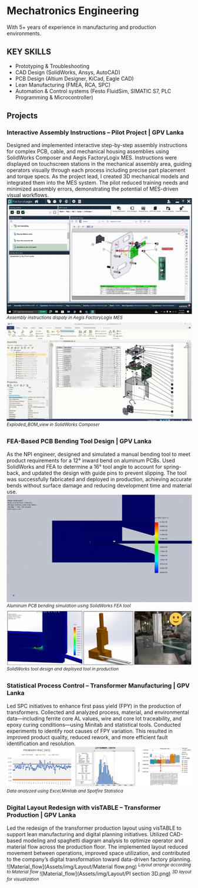 # Mechatronics Engineering
With 5+ years of experience in manufacturing and production environments.

## KEY SKILLS 
- Prototyping & Troubleshooting
- CAD Design (SolidWorks, Ansys, AutoCAD)
- PCB Design (Altium Designer, KiCad, Eagle CAD)
- Lean Manufacturing (FMEA, RCA, SPC)
- Automation & Control systems (Festo FluidSim, SIMATIC S7, PLC Programming & Microcontroller)

## Projects
### Interactive Assembly Instructions – Pilot Project | GPV Lanka
Designed and implemented interactive step-by-step assembly instructions for complex PCB, cable, and mechanical housing assemblies using SolidWorks Composer and Aegis FactoryLogix MES. Instructions were displayed on touchscreen stations in the mechanical assembly area, guiding operators visually through each process including precise part placement and torque specs. As the project lead, I created 3D mechanical models and integrated them into the MES system. The pilot reduced training needs and minimized assembly errors, demonstrating the potential of MES-driven visual workflows.
![MCAD_gif](Assets/img/MCAD/MCAD_gif.gif)
<sup>*Assembly instructions dispaly in Aegis FactoryLogix MES* </sup>
![Exploded_BOM_view](Assets/img/MCAD/Expolded_BOM_view.png)
<sup>*Exploded_BOM_view in SolidWorks Composer* </sup>
### FEA-Based PCB Bending Tool Design | GPV Lanka
As the NPI engineer, designed and simulated a manual bending tool to meet product requirements for a 12° inward bend on aluminum PCBs. Used SolidWorks and FEA to determine a 16° tool angle to account for spring-back, and updated the design with guide pins to prevent slipping. The tool was successfully fabricated and deployed in production, achieving accurate bends without surface damage and reducing development time and material use.
![tool_gif](Assets/img/Aluminium_PCB_bending_sim/Sim_gif.gif)
<sup>*Aluminum PCB bending simulation using SolidWorks FEA tool* </sup>
![tool_design](Assets/img/Aluminium_PCB_bending_sim/FEA_tool.png)
<sup>*SolidWorks tool design and deployed tool in production* </sup>

### Statistical Process Control – Transformer Manufacturing | GPV Lanka
Led SPC initiatives to enhance first pass yield (FPY) in the production of transformers. Collected and analyzed process, material, and environmental data—including ferrite core AL values, wire and core lot traceability, and epoxy curing conditions—using Minitab and statistical tools. Conducted experiments to identify root causes of FPY variation. This resulted in improved product quality, reduced rework, and more efficient fault identification and resolution.
![SPC](Assets/img/SPC/SPC.png)
<sup>*Data analyzed using Excel,Minitab and Spotfire Statistica* </sup>

### Digital Layout Redesign with visTABLE – Transformer Production | GPV Lanka
Led the redesign of the transformer production layout using visTABLE to support lean manufacturing and digital planning initiatives. Utilized CAD-based modeling and spaghetti diagram analysis to optimize operator and material flow across the production floor. The implemented layout reduced movement between operations, improved space utilization, and contributed to the company’s digital transformation toward data-driven factory planning.
![Material_flow](Assets/img/Layout/Material flow.png)
<sup>*Layout arrange according to Material flow* </sup>
![Material_flow](Assets/img/Layout/PI section 3D.png)
<sup>*3D layout for visualization* </sup>
